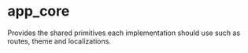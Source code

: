 # app_core

Provides the shared primitives each implementation should use such as routes, theme and localizations.